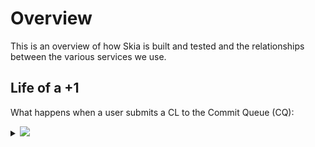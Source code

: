# Overview

This is an overview of how Skia is built and tested and the relationships
between the various services we use.


## Life of a +1

What happens when a user submits a CL to the Commit Queue (CQ):

<details>
  <summary>
    <img src="https://dot.skia.org/dot?lifeof">
  </summary>
  <pre>
digraph {
  rankdir=LR;
  node [shape = box, fixedsize = true, width=2, height=0.6];

  IN, OUT [style = invis];

  // The top level input and output flows, a +2 goes in and eventually an email is sent
  // on success or failure.
  IN -> Gerrit [ label="+2" ];
  Gerrit -> OUT [ label="email" ];

  // Requests flowing down to Swarming to do the building, testing, and uploading.
  Gerrit -> CQ [ label="CL (poll)" ];
  LUCIConfig -> CQ [ label="TryJobs\n(poll)" ];
  CQ -> BuildBucket [ label="create(CL, TryJob)\n(API)" ];
  BuildBucket -> TaskScheduler [ label="CL+TryJob\n(poll)" ];
  TaskScheduler -> Swarming [ label="TaskInfo\nCIPD List + Isolate List" ];
  TaskScheduler -> Isolate [ label="HEAD+CL" ];
  CIPD -> Swarming [ label="(pull)" ];
  Isolate -> Swarming [ label="(pull)" ];

  // Propagating the signal that the job is done.
  Swarming -> TaskScheduler [ label="TaskResult\nPubSub+poll", style=dotted ];
  TaskScheduler -> BuildBucket [ label="Done", style=dotted ];
  BuildBucket -> CQ [ label="Done", style=dotted ];
  CQ -> Gerrit [ label="Done", style=dotted ];
}
   </pre>
</details>